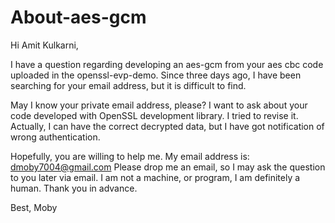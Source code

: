 # About-aes-gcm
Hi Amit Kulkarni,

I have a question regarding developing an aes-gcm from your aes cbc code uploaded in the openssl-evp-demo.
Since three days ago, I have been searching for your email address, but it is difficult to find.

May I know your private email address, please? I want to ask about your code developed with OpenSSL development library.
I tried to revise it. Actually, I can have the correct decrypted data, but I have got notification of wrong authentication.

Hopefully, you are willing to help me. My email address is: dmoby7004@gmail.com
Please drop me an email, so I may ask the question to you later via email. I am not a machine, or program, I am definitely a human.
Thank you in advance.

Best,
Moby
